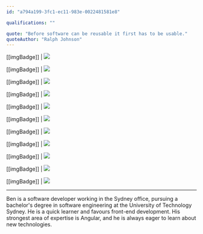 ```yaml
---
id: "a794a199-3fc1-ec11-983e-0022481581e8"

qualifications: ""

quote: "Before software can be reusable it first has to be usable."
quoteAuthor: "Ralph Johnson"
---
```

[[imgBadge]]
| ![](../badges/Certification-microsoft-azure-fundamentals.png)

[[imgBadge]]
| ![](../badges/Developer-angular.png)

[[imgBadge]]
| ![](../badges/Developer-ngrx.png)

[[imgBadge]]
| ![](../badges/Developer-rxjs.png)

[[imgBadge]]
| ![](../badges/Designer-web-css3.png)

[[imgBadge]]
| ![](../badges/Developer-c-sharp.png)

[[imgBadge]]
| ![](../badges/Developer-node-js.png)

[[imgBadge]]
| ![](../badges/Developer-js.png)

[[imgBadge]]
| ![](../badges/Developer-react.png)

[[imgBadge]]
| ![](../badges/Developer-dotnet-core.png)

[[imgBadge]]
| ![](../badges/Developer-dotnet-mvc.png)

---
Ben is a software developer working in the Sydney office, pursuing a bachelor's degree in software engineering at the University of Technology Sydney. He is a quick learner and favours front-end development. His strongest area of expertise is Angular, and he is always eager to learn about new technologies.
